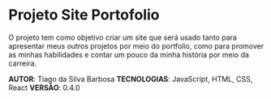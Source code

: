 # Projeto Site Portofolio

O projeto tem como objetivo criar um site que será usado tanto para apresentar meus outros projetos
por meio do portfolio, como para promover as minhas habilidades e contar um pouco da minha história
por meio da carreira.

**AUTOR**: Tiago da Silva Barbosa
**TECNOLOGIAS**: JavaScript, HTML, CSS, React
**VERSÃO**: 0.4.0